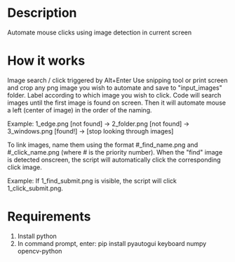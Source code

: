 # Description
Automate mouse clicks using image detection in current screen

# How it works
Image search / click triggered by Alt+Enter
Use snipping tool or print screen and crop any png image you wish to automate and save to "input_images" folder.
Label according to which image you wish to click. Code will search images until the first image is found on screen.
Then it will automate mouse a left (center of image) in the order of the naming.

Example: 1_edge.png [not found] -> 2_folder.png [not found] -> 3_windows.png [found!] -> [stop looking through images]  

To link images, name them using the format #_find_name.png and #_click_name.png (where # is the priority number).
When the "find" image is detected onscreen, the script will automatically click the corresponding click image.

Example:
If 1_find_submit.png is visible, the script will click 1_click_submit.png.

# Requirements
1) Install python
2) In command prompt, enter:
   pip install pyautogui keyboard numpy opencv-python